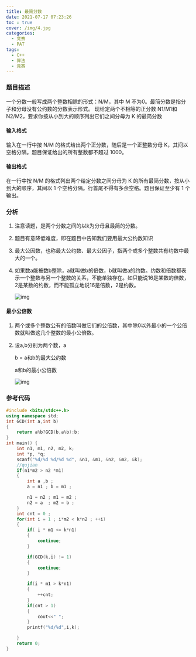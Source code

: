 ```yaml
---
title: 最简分数
date: 2021-07-17 07:23:26
toc : true
cover: /img/4.jpg
categories: 
  - 竞赛
  - PAT	
tags: 
  - C++
  - 算法
  - 竞赛
---
```


### 题目描述

一个分数一般写成两个整数相除的形式：N/M，其中 M 不为0。最简分数是指分子和分母没有公约数的分数表示形式。
现给定两个不相等的正分数 N1/M1和N2/M2，要求你按从小到大的顺序列出它们之间分母为 K 的最简分数<!-- more -->

#### 输入格式

输入在一行中按 N/M 的格式给出两个正分数，随后是一个正整数分母 K，其间以空格分隔。题目保证给出的所有整数都不超过 1000。

#### 输出格式

在一行中按 N/M 的格式列出两个给定分数之间分母为 K 的所有最简分数，按从小到大的顺序，其间以 1 个空格分隔。行首尾不得有多余空格。题目保证至少有 1 个输出。

### 分析

1. 注意读题，是两个分数之间的以k为分母且最简的分数。

2. 题目有意降低难度，即在题目中告知我们要用最大公约数知识

3. 最大公因数，也称最大公约数、最大公因子，指两个或多个整数共有约数中最大的一个。

4. 如果数a能被数b整除，a就叫做b的倍数，b就叫做a的约数。约数和倍数都表示一个整数与另一个整数的关系，不能单独存在。如只能说16是某数的倍数，2是某数的约数，而不能孤立地说16是倍数，2是约数。

   ![img](/images/math1.jpg)

#### 最小公倍数

1. 两个或多个整数公有的倍数叫做它们的公倍数，其中除0以外最小的一个公倍数就叫做这几个整数的最小公倍数。

2. 设a,b分别为两个数，a

   b = a和b的最大公约数 

   a和b的最小公倍数

   ![img](/images/math2.jpg)

### 参考代码

```c++
#include <bits/stdc++.h>
using namespace std;
int GCD(int a,int b)
{
    return a%b?GCD(b,a%b):b;
}
int main() {
    int n1, m1, n2, m2, k;
    int *p, *q;
    scanf("%d/%d %d/%d %d", &n1, &m1, &n2, &m2, &k);
    //qujian
    if(n1*m2 > n2 *m1)
    {
        int a ,b ;
        a = n1 ; b = m1 ;

        n1 = n2 ; m1 = m2 ;
        n2 = a  ; m2 = b ;
    }
    int cnt = 0 ;
    for(int i = 1 ; i*m2 < k*n2 ; ++i)
    {
        if( i * m1 <= k*n1)
        {
            continue;
        }

        if(GCD(k,i) != 1)
        {
            continue;
        }

        if(i * m1 > k*n1)
        {
            ++cnt;
        }
        if(cnt > 1)
        {
            cout<<" ";
        }
        printf("%d/%d",i,k);

    }
    return 0;
}
```

